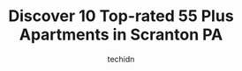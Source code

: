 ---
layout: ampstory
image: https://i0.wp.com/www.depkes.org/wp-content/uploads/2023/06/55-plus-apartments-0-in-scranton-pa-1685831950.jpeg?resize=640,853
author: techidn
featured: false
description: Discover the impressive array of 55 Plus Apartments options in Scranton PA, where you can find 10 of the largest 55 Plus Apartments establishments in the area. From renowned classics to hidd
title: Discover 10 Top-rated 55 Plus Apartments in Scranton PA
cover:
   title: Discover 10 Top-rated 55 Plus Apartments in Scranton PA
   subtitle: Rickpate
   background: https://www.depkes.org/wp-content/uploads/2023/06/55-plus-apartments-0-in-scranton-pa-1685831950.jpeg

pages: 
 - layout: thirds
   top: <h1>#1 Geneva House</h1>
   bottom: "<p>Visited family member who recently moved in. Loved what I saw. Apt was very spacious. Complex very well kept. 👍👍👍</p>"
   background: https://www.depkes.org/wp-content/uploads/2023/06/55-plus-apartments-1-in-scranton-pa-1685831951.jpeg
   backgroundblur: true
 - layout: thirds
   top: <h1>#2 The Gardens of Green Ridge</h1>
   bottom: "<p>I have worked here for almost two years as a part time receptionist, prior to my retirement I was  registered nurse, this facility is great, wonderful staff, great admini</p>"
   background: https://www.depkes.org/wp-content/uploads/2023/06/55-plus-apartments-2-in-scranton-pa-1685831951.jpeg
   cta:
      link: https://www.depkes.org/blog/discover-10-top-rated-55-plus-apartments-in-scranton-pa/
      text: Discover 10 Top-rated 55 Plus Apartments in Scranton PA
 - layout: thirds
   top: <h1>#3 Jermyn Apartments</h1>
   bottom: "<p>326 Spruce St, Scranton, PA 18503, United States</p>"
   background: https://www.depkes.org/wp-content/uploads/2023/06/55-plus-apartments-3-in-scranton-pa-1685831951.jpeg
   cta:
      link: https://www.depkes.org/blog/discover-10-top-rated-55-plus-apartments-in-scranton-pa/
      text: Discover 10 Top-rated 55 Plus Apartments in Scranton PA
 - layout: thirds
   top: <h1>#4 Lutherwood</h1>
   bottom: "<p>1 Lake Scranton Rd, Scranton, PA 18505, United States</p>"
   background: https://images.unsplash.com/photo-1489694553447-4c9339da310d?ixlib=rb-4.0.3&ixid=MnwxMjA3fDB8MHxwaG90by1wYWdlfHx8fGVufDB8fHx8&auto=format&fit=crop&w=640&h=853&q=80
   cta:
      link: https://www.depkes.org/blog/discover-10-top-rated-55-plus-apartments-in-scranton-pa/
      text: Discover 10 Top-rated 55 Plus Apartments in Scranton PA
 - layout: thirds
   top: <h1>#5 Webster Towers</h1>
   bottom: "<p>500 N Webster Ave, Scranton, PA 18510, United States</p>"
   background: https://images.unsplash.com/photo-1557672172-298e090bd0f1?ixlib=rb-4.0.3&ixid=MnwxMjA3fDB8MHxwaG90by1wYWdlfHx8fGVufDB8fHx8&auto=format&fit=crop&w=640&h=853&q=80
   cta:
      link: https://www.depkes.org/blog/discover-10-top-rated-55-plus-apartments-in-scranton-pa/
      text: Discover 10 Top-rated 55 Plus Apartments in Scranton PA
 - layout: thirds
   top: <h1>#6 Delaware Tower Apartment</h1>
   bottom: "<p>100 Smallacombe Dr, Scranton, PA 18508, United States</p>"
   background: https://images.unsplash.com/photo-1510906594845-bc082582c8cc?ixlib=rb-4.0.3&ixid=MnwxMjA3fDB8MHxwaG90by1wYWdlfHx8fGVufDB8fHx8&auto=format&fit=crop&w=640&h=853&q=80
   cta:
      link: https://www.depkes.org/blog/discover-10-top-rated-55-plus-apartments-in-scranton-pa/
      text: Discover 10 Top-rated 55 Plus Apartments in Scranton PA
 - layout: thirds
   top: <h1>#7 St. Catherine Manor Apartments aka Dunmore Senior Housing</h1>
   bottom: "<p>5 Knox Rd, Scranton, PA 18505, United States</p>"
   background: https://images.unsplash.com/photo-1618005182384-a83a8bd57fbe?ixlib=rb-4.0.3&ixid=MnwxMjA3fDB8MHxwaG90by1wYWdlfHx8fGVufDB8fHx8&auto=format&fit=crop&w=640&h=853&q=80
   cta:
      link: https://www.depkes.org/blog/discover-10-top-rated-55-plus-apartments-in-scranton-pa/
      text: Discover 10 Top-rated 55 Plus Apartments in Scranton PA
 - layout: thirds
   middle: Continue reading...
   background: https://images.unsplash.com/photo-1552083974-186346191183?ixlib=rb-4.0.3&ixid=MnwxMjA3fDB8MHxwaG90by1wYWdlfHx8fGVufDB8fHx8&auto=format&fit=crop&w=640&h=853&q=80
   cta:
      link: https://www.depkes.org/blog/discover-10-top-rated-55-plus-apartments-in-scranton-pa/
      text: Discover 10 Top-rated 55 Plus Apartments in Scranton PA
      
---